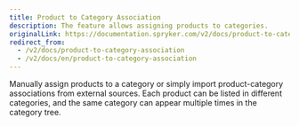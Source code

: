 ```yaml
---
title: Product to Category Association
description: The feature allows assigning products to categories.
originalLink: https://documentation.spryker.com/v2/docs/product-to-category-association
redirect_from:
  - /v2/docs/product-to-category-association
  - /v2/docs/en/product-to-category-association
---
```


Manually assign products to a category or simply import product-category associations from external sources. Each product can be listed in different categories, and the same category can appear multiple times in the category tree. 
